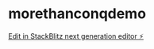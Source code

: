 # morethanconqdemo

[Edit in StackBlitz next generation editor ⚡️](https://stackblitz.com/~/github.com/noahback12/morethanconqdemo)